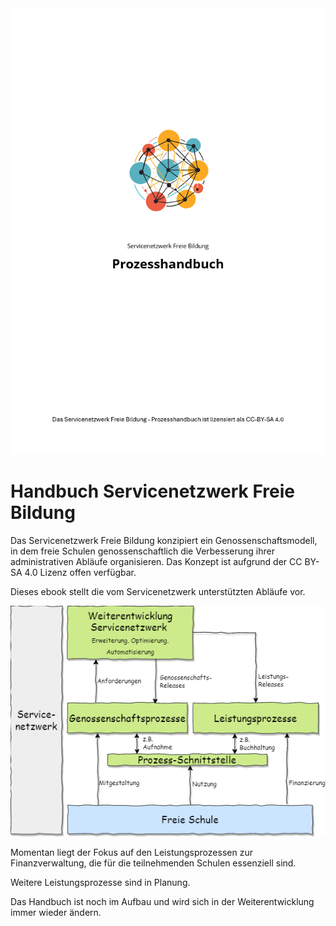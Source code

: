 <img class="replacement-image" src="book-assets/titel.png"/>

# Handbuch Servicenetzwerk Freie Bildung

Das Servicenetzwerk Freie Bildung konzipiert ein Genossenschaftsmodell, in dem freie Schulen genossenschaftlich die Verbesserung ihrer administrativen Abläufe organisieren. Das Konzept ist aufgrund der CC BY-SA 4.0 Lizenz offen verfügbar.

Dieses ebook stellt die vom Servicenetzwerk unterstützten Abläufe vor.

![Gliederung der Services](book-assets/gliederung.png)

Momentan liegt der Fokus auf den Leistungsprozessen zur Finanzverwaltung, die für die teilnehmenden Schulen essenziell sind.

Weitere Leistungsprozesse sind in Planung.

Das Handbuch ist noch im Aufbau und wird sich in der Weiterentwicklung immer wieder ändern.



